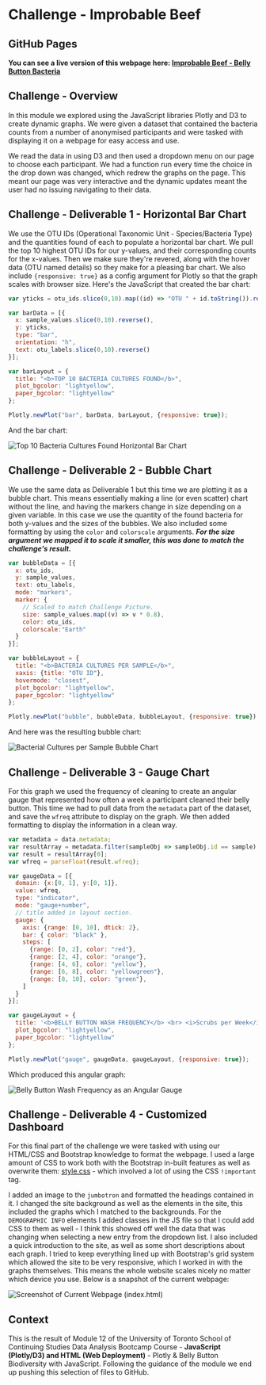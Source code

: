 # Challenge - Improbable Beef

## GitHub Pages

**You can see a live version of this webpage here: [Improbable Beef - Belly Button Bacteria](https://sdcoulter.github.io/improbable_beef/)**

## Challenge - Overview

In this module we explored using the JavaScript libraries Plotly and D3 to create dynamic graphs. We were given a dataset that contained the bacteria counts from a number of anonymised participants and were tasked with displaying it on a webpage for easy access and use.

We read the data in using D3 and then used a dropdown menu on our page to choose each participant. We had a function run every time the choice in the drop down was changed, which redrew the graphs on the page. This meant our page was very interactive and the dynamic updates meant the user had no issuing navigating to their data.

## Challenge - Deliverable 1 - Horizontal Bar Chart

We use the OTU IDs (Operational Taxonomic Unit - Species/Bacteria Type) and the quantities found of each to populate a horizontal bar chart. We pull the top 10 highest OTU IDs for our y-values, and their corresponding counts for the x-values. Then we make sure they're revered, along with the hover data (OTU named details) so they make for a pleasing bar chart. We also include `{responsive: true}` as a config argument for Plotly so that the graph scales with browser size. Here's the JavaScript that created the bar chart:

```js
var yticks = otu_ids.slice(0,10).map((id) => "OTU " + id.toString()).reverse();

var barData = [{
  x: sample_values.slice(0,10).reverse(),
  y: yticks,
  type: "bar",
  orientation: "h",
  text: otu_labels.slice(0,10).reverse()
}];

var barLayout = {
  title: "<b>TOP 10 BACTERIA CULTURES FOUND</b>",
  plot_bgcolor: "lightyellow",
  paper_bgcolor: "lightyellow"
};

Plotly.newPlot("bar", barData, barLayout, {responsive: true});

```

And the bar chart:

![Top 10 Bacteria Cultures Found Horizontal Bar Chart](images/d1.png)

## Challenge - Deliverable 2 - Bubble Chart

We use the same data as Deliverable 1 but this time we are plotting it as a bubble chart. This means essentially making a line (or even scatter) chart without the line, and having the markers change in size depending on a given variable. In this case we use the quantity of the found bacteria for both y-values and the sizes of the bubbles. We also included some formatting by using the `color` and `colorscale` arguments. ***For the size argument we mapped it to scale it smaller, this was done to match the challenge's result.***

```js
var bubbleData = [{
  x: otu_ids,
  y: sample_values,
  text: otu_labels,
  mode: "markers",
  marker: {
    // Scaled to match Challenge Picture.
    size: sample_values.map((v) => v * 0.8),
    color: otu_ids,
    colorscale:"Earth"
  }
}];

var bubbleLayout = {
  title: "<b>BACTERIA CULTURES PER SAMPLE</b>",
  xaxis: {title: "OTU ID"},
  hovermode: "closest",
  plot_bgcolor: "lightyellow",
  paper_bgcolor: "lightyellow"
};

Plotly.newPlot("bubble", bubbleData, bubbleLayout, {responsive: true});
```

And here was the resulting bubble chart:

![Bacterial Cultures per Sample Bubble Chart](images/d2.png)

## Challenge - Deliverable 3 - Gauge Chart

For this graph we used the frequency of cleaning to create an angular gauge that represented how often a week a participant cleaned their belly button. This time we had to pull data from the `metadata` part of the dataset, and save the `wfreq` attribute to display on the graph. We then added formatting to display the information in a clean way.

```js
var metadata = data.metadata;
var resultArray = metadata.filter(sampleObj => sampleObj.id == sample);
var result = resultArray[0];
var wfreq = parseFloat(result.wfreq);

var gaugeData = [{
  domain: {x:[0, 1], y:[0, 1]},
  value: wfreq,
  type: "indicator",
  mode: "gauge+number",
  // title added in layout section.
  gauge: {
    axis: {range: [0, 10], dtick: 2},
    bar: { color: "black" },
    steps: [
      {range: [0, 2], color: "red"},
      {range: [2, 4], color: "orange"},
      {range: [4, 6], color: "yellow"},
      {range: [6, 8], color: "yellowgreen"},
      {range: [8, 10], color: "green"},
    ]
  }
}];

var gaugeLayout = {
  title: '<b>BELLY BUTTON WASH FREQUENCY</b> <br> <i>Scrubs per Week</i>',
  plot_bgcolor: "lightyellow",
  paper_bgcolor: "lightyellow"
};

Plotly.newPlot("gauge", gaugeData, gaugeLayout, {responsive: true});
```

Which produced this angular graph:

![Belly Button Wash Frequency as an Angular Gauge](images/d3.png)

## Challenge - Deliverable 4 - Customized Dashboard

For this final part of the challenge we were tasked with using our HTML/CSS and Bootstrap knowledge to format the webpage. I used a large amount of CSS to work both with the Bootstrap in-built features as well as overwrite them: [style.css](style.css) - which involved a lot of using the CSS `!important` tag.

I added an image to the `jumbotron` and formatted the headings contained in it. I changed the site background as well as the elements in the site, this included the graphs which I matched to the backgrounds. For the `DEMOGRAPHIC INFO` elements I added classes in the JS file so that I could add CSS to them as well - I think this showed off well the data that was changing when selecting a new entry from the dropdown list. I also included a quick introduction to the site, as well as some short descriptions about each graph. I tried to keep everything lined up with Bootstrap's grid system which allowed the site to be very responsive, which I worked in with the graphs themselves. This means the whole website scales nicely no matter which device you use. Below is a snapshot of the current webpage:

![Screenshot of Current Webpage (index.html)](images/d4.png)

## Context

This is the result of Module 12 of the University of Toronto School of Continuing Studies Data Analysis Bootcamp Course - **JavaScript (Plotly/D3) and HTML (Web Deployment)** - Plotly & Belly Button Biodiversity with JavaScript. Following the guidance of the module we end up pushing this selection of files to GitHub.
